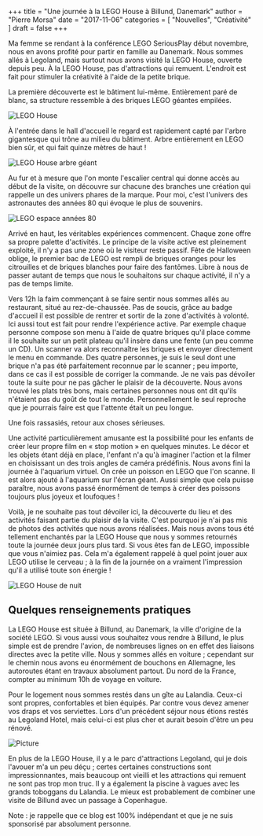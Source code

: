 +++
title      = "Une journée à la LEGO House à Billund, Danemark"
author     = "Pierre Morsa"
date       = "2017-11-06"
categories = [ "Nouvelles", "Créativité" ]
draft      = false
+++

Ma femme se rendant à la conférence LEGO SeriousPlay début novembre, nous en avons profité pour partir en famille au Danemark. Nous sommes allés à Legoland, mais surtout nous avons visité la LEGO House, ouverte depuis peu. À la LEGO House, pas d'attractions qui remuent. L'endroit est fait pour stimuler la créativité à l'aide de la petite brique.

La première découverte est le bâtiment lui-même. Entièrement paré de blanc, sa structure ressemble à des briques LEGO géantes empilées.

![LEGO House](/pictures/2017/11/lego-house.jpg)

À l'entrée dans le hall d'accueil le regard est rapidement capté par l'arbre gigantesque qui trône au milieu du bâtiment. Arbre entièrement en LEGO bien sûr, et qui fait quinze mètres de haut ! 

![LEGO House arbre géant](/pictures/2017/11/lego-house-arbre-geant.jpg)

Au fur et à mesure que l'on monte l'escalier central qui donne accès au début de la visite, on découvre sur chacune des branches une création qui rappelle un des univers phares de la marque. Pour moi, c'est l'univers des astronautes des années 80 qui évoque le plus de souvenirs.

![LEGO espace années 80](/pictures/2017/11/lego-espace-annees-80.jpg)

Arrivé en haut, les véritables expériences commencent. Chaque zone offre sa propre palette d'activités. Le principe de la visite active est pleinement exploité, il n'y a pas une zone où le visiteur reste passif. Fête de Halloween oblige, le premier bac de LEGO est rempli de briques oranges pour les citrouilles et de briques blanches pour faire des fantômes. Libre à nous de passer autant de temps que nous le souhaitons sur chaque activité, il n'y a pas de temps limite.

Vers 12h la faim commençant à se faire sentir nous sommes allés au restaurant, situé au rez-de-chaussée. Pas de soucis, grâce au badge d'accueil il est possible de rentrer et sortir de la zone d'activités à volonté. Ici aussi tout est fait pour rendre l'expérience active. Par exemple chaque personne compose son menu à l'aide de quatre briques qu'il place comme il le souhaite sur un petit plateau qu'il insère dans une fente (un peu comme un CD). Un scanner va alors reconnaître les briques et envoyer directement le menu en commande. Des quatre personnes, je suis le seul dont une brique n'a pas été parfaitement reconnue par le scanner ; peu importe, dans ce cas il est possible de corriger la commande. Je ne vais pas dévoiler toute la suite pour ne pas gâcher le plaisir de la découverte. Nous avons trouvé les plats très bons, mais certaines personnes nous ont dit qu'ils n'étaient pas du goût de tout le monde. Personnellement le seul reproche que je pourrais faire est que l'attente était un peu longue.   

Une fois rassasiés, retour aux choses sérieuses. 

Une activité particulièrement amusante est la possibilité pour les enfants de créer leur propre film en « stop motion » en quelques minutes. Le décor et les objets étant déjà en place, l'enfant n'a qu'à imaginer l'action et la filmer en choisissant un des trois angles de caméra prédéfinis. Nous avons fini la journée à l'aquarium virtuel. On crée un poisson en LEGO que l'on scanne. Il est alors ajouté à l'aquarium sur l'écran géant. Aussi simple que cela puisse paraître, nous avons passé énormément de temps à créer des poissons toujours plus joyeux et loufoques !

Voilà, je ne souhaite pas tout dévoiler ici, la découverte du lieu et des activités faisant partie du plaisir de la visite. C'est pourquoi je n'ai pas mis de photos des activités que nous avons réalisées. Mais nous avons tous été tellement enchantés par la LEGO House que nous y sommes retournés toute la journée deux jours plus tard. Si vous êtes fan de LEGO, impossible que vous n'aimiez pas. Cela m'a également rappelé à quel point jouer aux LEGO utilise le cerveau ; à la fin de la journée on a vraiment l'impression qu'il a utilisé toute son énergie !

![LEGO House de nuit](/pictures/2017/11/lego-house-sortie-nuit.jpg)

## Quelques renseignements pratiques
La LEGO House est située à Billund, au Danemark, la ville d'origine de la société LEGO. Si vous aussi vous souhaitez vous rendre à Billund, le plus simple est de prendre l'avion, de nombreuses lignes on en effet des liaisons directes avec la petite ville. Nous y sommes allés en voiture ; cependant sur le chemin nous avons eu énormément de bouchons en Allemagne, les autoroutes étant en travaux absolument partout. Du nord de la France, compter au minimum 10h de voyage en voiture.

Pour le logement nous sommes restés dans un gîte au Lalandia. Ceux-ci sont propres, confortables et bien équipés. Par contre vous devez amener vos draps et vos serviettes. Lors d'un précédent séjour nous étions restés au Legoland Hotel, mais celui-ci est plus cher et aurait besoin d'être un peu rénové.

![Picture](/pictures/2017/11/legoland-billund-x-wing.jpg)

En plus de la LEGO House, il y a le parc d'attractions Legoland, qui je dois l'avouer m'a un peu déçu ; certes certaines constructions sont impressionnantes, mais beaucoup ont vieilli et les attractions qui remuent ne sont pas trop mon truc. Il y a également la piscine à vagues avec les grands toboggans du Lalandia. Le mieux est probablement de combiner une visite de Billund avec un passage à Copenhague.

Note : je rappelle que ce blog est 100% indépendant et que je ne suis sponsorisé par absolument personne.
